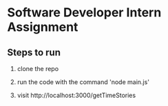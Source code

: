 # Software Developer Intern Assignment

## Steps to run

1. clone the repo 

2. run the code with the command 'node main.js'

3. visit http://localhost:3000/getTimeStories

